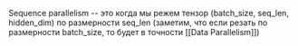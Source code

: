 Sequence parallelism -- это когда мы режем тензор (batch_size, seq_len, hidden_dim) по размерности seq_len (заметим, что если резать по размерности batch_size, то будет в точности [[Data Parallelism]])